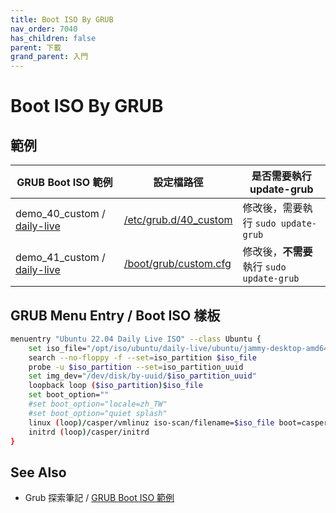 ```yaml
---
title: Boot ISO By GRUB
nav_order: 7040
has_children: false
parent: 下載
grand_parent: 入門
---
```



# Boot ISO By GRUB

## 範例

| GRUB Boot ISO 範例 | 設定檔路徑 | 是否需要執行 update-grub |
| --- | --- | --- |
| demo_40_custom / [daily-live](https://github.com/samwhelp/note-about-grub/blob/gh-pages/_demo/prototype/boot_iso/demo_40_custom/Ubuntu/daily-live/) | [/etc/grub.d/40_custom](https://github.com/samwhelp/note-about-grub/blob/gh-pages/_demo/prototype/boot_iso/demo_40_custom/Ubuntu/daily-live/40_custom) | 修改後，需要執行 `sudo update-grub` |
| demo_41_custom / [daily-live](https://github.com/samwhelp/note-about-grub/blob/gh-pages/_demo/prototype/boot_iso/demo_41_custom/Ubuntu/daily-live/) | [/boot/grub/custom.cfg](https://github.com/samwhelp/note-about-grub/blob/gh-pages/_demo/prototype/boot_iso/demo_41_custom/Ubuntu/daily-live/custom.cfg) | 修改後，**不需要**執行 `sudo update-grub` |


## GRUB Menu Entry / Boot ISO 樣板

``` sh
menuentry "Ubuntu 22.04 Daily Live ISO" --class Ubuntu {
	set iso_file="/opt/iso/ubuntu/daily-live/ubuntu/jammy-desktop-amd64.iso"
	search --no-floppy -f --set=iso_partition $iso_file
	probe -u $iso_partition --set=iso_partition_uuid
	set img_dev="/dev/disk/by-uuid/$iso_partition_uuid"
	loopback loop ($iso_partition)$iso_file
	set boot_option=""
	#set boot_option="locale=zh_TW"
	#set boot_option="quiet splash"
	linux (loop)/casper/vmlinuz iso-scan/filename=$iso_file boot=casper $boot_option
	initrd (loop)/casper/initrd
}
```


## See Also

* Grub 探索筆記 / [GRUB Boot ISO 範例](https://samwhelp.github.io/note-about-grub/read/howto/boot_iso.html)

